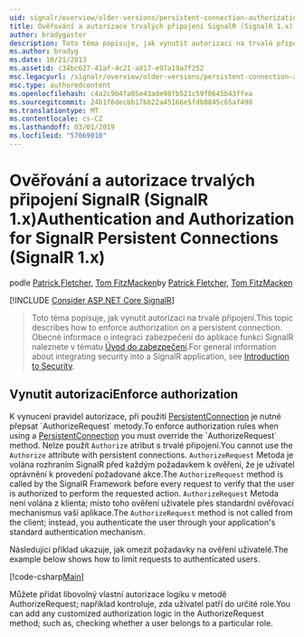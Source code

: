 ```yaml
---
uid: signalr/overview/older-versions/persistent-connection-authorization
title: Ověřování a autorizace trvalých připojení SignalR (SignalR 1.x) | Dokumentace Microsoftu
author: bradygaster
description: Toto téma popisuje, jak vynutit autorizaci na trvalé připojení. Obecné informace o integraci zabezpečení do aplikace SignalR...
ms.author: bradyg
ms.date: 10/21/2013
ms.assetid: c34bc627-41af-4c21-a817-e97a19a7f252
msc.legacyurl: /signalr/overview/older-versions/persistent-connection-authorization
msc.type: authoredcontent
ms.openlocfilehash: c4a2c9b4fa05e43ade98fb521c59f8645b43ffea
ms.sourcegitcommit: 24b1f6decbb17bb22a45166e5fdb0845c65af498
ms.translationtype: MT
ms.contentlocale: cs-CZ
ms.lasthandoff: 03/01/2019
ms.locfileid: "57069010"
---
```

<a name="authentication-and-authorization-for-signalr-persistent-connections-signalr-1x"></a><span data-ttu-id="a7c6c-104">Ověřování a autorizace trvalých připojení SignalR (SignalR 1.x)</span><span class="sxs-lookup"><span data-stu-id="a7c6c-104">Authentication and Authorization for SignalR Persistent Connections (SignalR 1.x)</span></span>
====================
<span data-ttu-id="a7c6c-105">podle [Patrick Fletcher](https://github.com/pfletcher), [Tom FitzMacken](https://github.com/tfitzmac)</span><span class="sxs-lookup"><span data-stu-id="a7c6c-105">by [Patrick Fletcher](https://github.com/pfletcher), [Tom FitzMacken](https://github.com/tfitzmac)</span></span>

[!INCLUDE [Consider ASP.NET Core SignalR](~/includes/signalr/signalr-version-disambiguation.md)]

> <span data-ttu-id="a7c6c-106">Toto téma popisuje, jak vynutit autorizaci na trvalé připojení.</span><span class="sxs-lookup"><span data-stu-id="a7c6c-106">This topic describes how to enforce authorization on a persistent connection.</span></span> <span data-ttu-id="a7c6c-107">Obecné informace o integraci zabezpečení do aplikace funkci SignalR naleznete v tématu [Úvod do zabezpečení](index.md).</span><span class="sxs-lookup"><span data-stu-id="a7c6c-107">For general information about integrating security into a SignalR application, see [Introduction to Security](index.md).</span></span>


## <a name="enforce-authorization"></a><span data-ttu-id="a7c6c-108">Vynutit autorizaci</span><span class="sxs-lookup"><span data-stu-id="a7c6c-108">Enforce authorization</span></span>

<span data-ttu-id="a7c6c-109">K vynucení pravidel autorizace, při použití [PersistentConnection](https://msdn.microsoft.com/library/microsoft.aspnet.signalr.persistentconnection(v=vs.111).aspx) je nutné přepsat `AuthorizeRequest` metody.</span><span class="sxs-lookup"><span data-stu-id="a7c6c-109">To enforce authorization rules when using a [PersistentConnection](https://msdn.microsoft.com/library/microsoft.aspnet.signalr.persistentconnection(v=vs.111).aspx) you must override the `AuthorizeRequest` method.</span></span> <span data-ttu-id="a7c6c-110">Nelze použít `Authorize` atribut s trvalé připojení.</span><span class="sxs-lookup"><span data-stu-id="a7c6c-110">You cannot use the `Authorize` attribute with persistent connections.</span></span> <span data-ttu-id="a7c6c-111">`AuthorizeRequest` Metoda je volána rozhraním SignalR před každým požadavkem k ověření, že je uživatel oprávnění k provedení požadované akce.</span><span class="sxs-lookup"><span data-stu-id="a7c6c-111">The `AuthorizeRequest` method is called by the SignalR Framework before every request to verify that the user is authorized to perform the requested action.</span></span> <span data-ttu-id="a7c6c-112">`AuthorizeRequest` Metoda není volána z klienta; místo toho ověření uživatele přes standardní ověřovací mechanismus vaší aplikace.</span><span class="sxs-lookup"><span data-stu-id="a7c6c-112">The `AuthorizeRequest` method is not called from the client; instead, you authenticate the user through your application's standard authentication mechanism.</span></span>

<span data-ttu-id="a7c6c-113">Následující příklad ukazuje, jak omezit požadavky na ověření uživatelé.</span><span class="sxs-lookup"><span data-stu-id="a7c6c-113">The example below shows how to limit requests to authenticated users.</span></span>

[!code-csharp[Main](persistent-connection-authorization/samples/sample1.cs)]

<span data-ttu-id="a7c6c-114">Můžete přidat libovolný vlastní autorizace logiku v metodě AuthorizeRequest; například kontroluje, zda uživatel patří do určité role.</span><span class="sxs-lookup"><span data-stu-id="a7c6c-114">You can add any customized authorization logic in the AuthorizeRequest method; such as, checking whether a user belongs to a particular role.</span></span>
